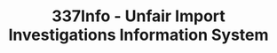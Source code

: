 ---
layout: default
bigquery: https://console.cloud.google.com/bigquery?p=patents-public-data&d=usitc_investigations&page=dataset&project=sheets-management-319211
citation: US International Trade Commission 337Info Unfair Import Investigations Information
  System
contributors: US International Trade Comission
cost: None
description: US International Trade Commission 337Info Unfair Import Investigations
  Information System contains data on investigations done under Section 337. Section
  337 declares the infringement of certain statutory intellectual property rights
  and other forms of unfair competition in import trade to be unlawful practices.
  Most Section 337 investigations involve allegations of patent or registered trademark
  infringement.
documentation: FAQ and tutorial available on the site
last_edit: 04/12/2022, 18:12:53
location: https://pubapps2.usitc.gov/337external/
maintained_by: US International Trade Comission
schema_fields:
- scheduledEndDateEvidHear
- investigationType
- targetDate
- id
- publication_number
- teoIdIssueDate
- investigationTermDate
- patentNumbers
- ouiiParticipation
- currentStatus
- title
- dateComplaintFiled
- teoIdDueDate
- startDateMarkmanHearing
- actualStartDateEvidHear
- respondent
- patentNumber
- htsNumbers
- actualEndDateEvidHear
- dateCreated
- copyrightNumbers
- aljAssigned
- teoReliefGranted
- investigationNo
- gcAttorney
- currentActiveALJ
- finalIdOnViolationDue
- teoProceedingInvolved
- internalRemand
- finalDetViolation
- ouiiAttorney
- finalIdOnViolationIssue
- scheduledStartDateEvidHear
- trademarkNumbers
- endDateMarkmanHearing
- docketNo
- invUnfairAct
- finalDetNoViolation
- lastUpdated
- cafcAppeals
- issueDateOtherNonFinal
- markmanHearing
- complainant
- dateOfPublicationFrNotice
shortname: unfair_import_investigations
tags:
- import
- legal
- trade
timeframe: 2008-2021 (prior to 2008 downloadable as a JSON file)
title: 337Info - Unfair Import Investigations Information System
uuid: 2721f5ec-e599-4890-9265-9706719fc71e
---